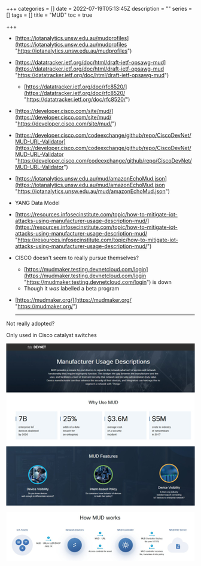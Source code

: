 +++
categories = []
date = 2022-07-19T05:13:45Z
description = ""
series = []
tags = []
title = "MUD"
toc = true

+++
* [https://iotanalytics.unsw.edu.au/mudprofiles](https://iotanalytics.unsw.edu.au/mudprofiles "https://iotanalytics.unsw.edu.au/mudprofiles")
* [https://datatracker.ietf.org/doc/html/draft-ietf-opsawg-mud](https://datatracker.ietf.org/doc/html/draft-ietf-opsawg-mud "https://datatracker.ietf.org/doc/html/draft-ietf-opsawg-mud")
  * [https://datatracker.ietf.org/doc/rfc8520/](https://datatracker.ietf.org/doc/rfc8520/ "https://datatracker.ietf.org/doc/rfc8520/")
* [https://developer.cisco.com/site/mud/](https://developer.cisco.com/site/mud/ "https://developer.cisco.com/site/mud/")
* [https://developer.cisco.com/codeexchange/github/repo/CiscoDevNet/MUD-URL-Validator](https://developer.cisco.com/codeexchange/github/repo/CiscoDevNet/MUD-URL-Validator "https://developer.cisco.com/codeexchange/github/repo/CiscoDevNet/MUD-URL-Validator")
* [https://iotanalytics.unsw.edu.au/mud/amazonEchoMud.json](https://iotanalytics.unsw.edu.au/mud/amazonEchoMud.json "https://iotanalytics.unsw.edu.au/mud/amazonEchoMud.json")
* YANG Data Model
* [https://resources.infosecinstitute.com/topic/how-to-mitigate-iot-attacks-using-manufacturer-usage-description-mud/](https://resources.infosecinstitute.com/topic/how-to-mitigate-iot-attacks-using-manufacturer-usage-description-mud/ "https://resources.infosecinstitute.com/topic/how-to-mitigate-iot-attacks-using-manufacturer-usage-description-mud/")
* CISCO doesn't seem to really pursue themselves?
  * [https://mudmaker.testing.devnetcloud.com/login](https://mudmaker.testing.devnetcloud.com/login "https://mudmaker.testing.devnetcloud.com/login") is down
  * Though it _was_ labelled a beta program
* [https://mudmaker.org/](https://mudmaker.org/ "https://mudmaker.org/")

  ***

Not really adopted?

Only used in Cisco catalyst switches

![](/uploads/20220725-snipaste_2022-07-26_07-26-49.jpg)

![](/uploads/20220725-snipaste_2022-07-26_07-37-41.jpg)